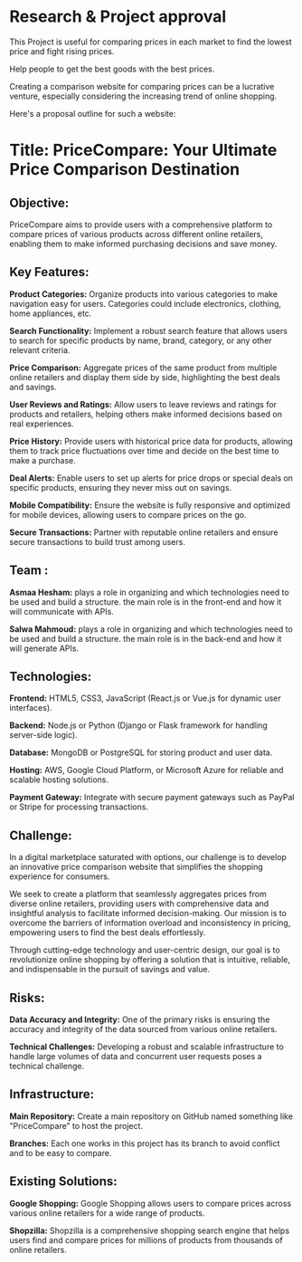 # Research & Project approval

This Project is useful for comparing prices in each market to find
the lowest price and fight rising prices.

Help people to get the best goods with the best prices.

Creating a comparison website for comparing prices can be a lucrative venture,
especially considering the increasing trend of online shopping.

Here's a proposal outline for such a website:

# Title: PriceCompare: Your Ultimate Price Comparison Destination

## Objective:
  PriceCompare aims to provide users with a comprehensive platform to compare prices of various products across different online retailers,
  enabling them to make informed purchasing decisions and save money.

## Key Features:

  **Product Categories:** Organize products into various categories to make navigation easy for users.
                          Categories could include electronics, clothing, home appliances, etc.
                          
  **Search Functionality:** Implement a robust search feature that allows users to search for specific products by name, brand, category,
                            or any other relevant criteria.
                            
  **Price Comparison:** Aggregate prices of the same product from multiple online retailers and display them side by side,
                        highlighting the best deals and savings.
                        
  **User Reviews and Ratings:** Allow users to leave reviews and ratings for products and retailers,
                                helping others make informed decisions based on real experiences.
                                
  **Price History:** Provide users with historical price data for products,
                    allowing them to track price fluctuations over time and decide on the best time to make a purchase.
                    
  **Deal Alerts:** Enable users to set up alerts for price drops or special deals on specific products,
                  ensuring they never miss out on savings.
                  
  **Mobile Compatibility:** Ensure the website is fully responsive and optimized for mobile devices,
                            allowing users to compare prices on the go.
                            
  **Secure Transactions:** Partner with reputable online retailers and ensure secure transactions to build trust among users.

## Team :
**Asmaa Hesham:**
plays a role in organizing and which technologies need to be used and build a structure. 
the main role is in the front-end and how it will communicate with APIs.

**Salwa Mahmoud:**
plays a role in organizing and which technologies need to be used and build a structure. 
the main role is in the back-end and how it will generate APIs.

## Technologies:

**Frontend:** HTML5, CSS3, JavaScript (React.js or Vue.js for dynamic user interfaces).

**Backend:** Node.js or Python (Django or Flask framework for handling server-side logic).

**Database:** MongoDB or PostgreSQL for storing product and user data.

**Hosting:** AWS, Google Cloud Platform, or Microsoft Azure for reliable and scalable hosting solutions.

**Payment Gateway:** Integrate with secure payment gateways such as PayPal or Stripe for processing transactions.

## Challenge:

In a digital marketplace saturated with options, our challenge is to develop an innovative price comparison website that simplifies the shopping experience for consumers.

We seek to create a platform that seamlessly aggregates prices from diverse online retailers, providing users with comprehensive data and insightful analysis to facilitate informed decision-making. Our mission is to overcome the barriers of information overload and inconsistency in pricing, empowering users to find the best deals effortlessly.

Through cutting-edge technology and user-centric design, our goal is to revolutionize online shopping by offering a solution that is intuitive, reliable, and indispensable in the pursuit of savings and value.

## Risks:

**Data Accuracy and Integrity:** One of the primary risks is ensuring the accuracy and integrity of the data sourced from various online retailers.

**Technical Challenges:** Developing a robust and scalable infrastructure to handle large volumes of data and concurrent user requests poses a technical challenge.

## Infrastructure:

**Main Repository:**
Create a main repository on GitHub named something like "PriceCompare" to host the project.

**Branches:**
Each one works in this project has its branch to avoid conflict and to be easy to compare.

## Existing Solutions:

**Google Shopping:**
Google Shopping allows users to compare prices across various online retailers for a wide range of products.

**Shopzilla:**
Shopzilla is a comprehensive shopping search engine that helps users find and compare prices for millions of products from thousands of online retailers.

